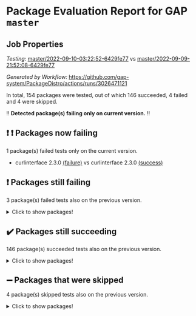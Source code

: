 # Package Evaluation Report for GAP `master`

## Job Properties

*Testing:* [master/2022-09-10-03:22:52-6429fe77](https://github.com/gap-system/PackageDistro/blob/data/reports/master/2022-09-10-03:22:52-6429fe77) vs [master/2022-09-09-21:52:08-6429fe77](https://github.com/gap-system/PackageDistro/blob/data/reports/master/2022-09-09-21:52:08-6429fe77)

*Generated by Workflow:* https://github.com/gap-system/PackageDistro/actions/runs/3026471121

In total, 154 packages were tested, out of which 146 succeeded, 4 failed and 4 were skipped.

:bangbang: **Detected package(s) failing only on current version.** :bangbang:

## :exclamation: :exclamation: Packages now failing

1 package(s) failed tests only on the current version.
- curlinterface 2.3.0 [(failure)](https://github.com/gap-system/PackageDistro/runs/8281620650?check_suite_focus=true) vs curlinterface 2.3.0 [(success)](https://github.com/gap-system/PackageDistro/runs/8279064870?check_suite_focus=true)

## :exclamation: Packages still failing

3 package(s) failed tests also on the previous version.
<details><summary>Click to show packages!</summary>

- hap 1.47 [(failure)](https://github.com/gap-system/PackageDistro/runs/8281621755?check_suite_focus=true)
- packagemanager 1.3 [(failure)](https://github.com/gap-system/PackageDistro/runs/8281623255?check_suite_focus=true)
- recog 1.3.2 [(failure)](https://github.com/gap-system/PackageDistro/runs/8281623744?check_suite_focus=true)
</details>

## :heavy_check_mark: Packages still succeeding

146 package(s) succeeded tests also on the previous version.
<details><summary>Click to show packages!</summary>

- 4ti2interface 2022.08-03 [(success)](https://github.com/gap-system/PackageDistro/runs/8281619547?check_suite_focus=true)
- ace 5.5 [(success)](https://github.com/gap-system/PackageDistro/runs/8281619584?check_suite_focus=true)
- aclib 1.3.2 [(success)](https://github.com/gap-system/PackageDistro/runs/8281619624?check_suite_focus=true)
- agt 0.2 [(success)](https://github.com/gap-system/PackageDistro/runs/8281619667?check_suite_focus=true)
- alnuth 3.2.1 [(success)](https://github.com/gap-system/PackageDistro/runs/8281619706?check_suite_focus=true)
- anupq 3.2.6 [(success)](https://github.com/gap-system/PackageDistro/runs/8281619751?check_suite_focus=true)
- atlasrep 2.1.5 [(success)](https://github.com/gap-system/PackageDistro/runs/8281619821?check_suite_focus=true)
- autodoc 2022.07.10 [(success)](https://github.com/gap-system/PackageDistro/runs/8281619862?check_suite_focus=true)
- automata 1.15 [(success)](https://github.com/gap-system/PackageDistro/runs/8281619908?check_suite_focus=true)
- automgrp 1.3.2 [(success)](https://github.com/gap-system/PackageDistro/runs/8281619947?check_suite_focus=true)
- autpgrp 1.11 [(success)](https://github.com/gap-system/PackageDistro/runs/8281619996?check_suite_focus=true)
- cap 2022.09-12 [(success)](https://github.com/gap-system/PackageDistro/runs/8281620067?check_suite_focus=true)
- caratinterface 2.3.4 [(success)](https://github.com/gap-system/PackageDistro/runs/8281620109?check_suite_focus=true)
- cddinterface 2022.08.11 [(success)](https://github.com/gap-system/PackageDistro/runs/8281620145?check_suite_focus=true)
- circle 1.6.5 [(success)](https://github.com/gap-system/PackageDistro/runs/8281620179?check_suite_focus=true)
- classicpres 1.22 [(success)](https://github.com/gap-system/PackageDistro/runs/8281620226?check_suite_focus=true)
- cohomolo 1.6.10 [(success)](https://github.com/gap-system/PackageDistro/runs/8281620267?check_suite_focus=true)
- congruence 1.2.4 [(success)](https://github.com/gap-system/PackageDistro/runs/8281620304?check_suite_focus=true)
- corelg 1.56 [(success)](https://github.com/gap-system/PackageDistro/runs/8281620334?check_suite_focus=true)
- crime 1.6 [(success)](https://github.com/gap-system/PackageDistro/runs/8281620374?check_suite_focus=true)
- crisp 1.4.5 [(success)](https://github.com/gap-system/PackageDistro/runs/8281620404?check_suite_focus=true)
- crypting 0.10.2 [(success)](https://github.com/gap-system/PackageDistro/runs/8281620445?check_suite_focus=true)
- cryst 4.1.25 [(success)](https://github.com/gap-system/PackageDistro/runs/8281620492?check_suite_focus=true)
- crystcat 1.1.10 [(success)](https://github.com/gap-system/PackageDistro/runs/8281620528?check_suite_focus=true)
- ctbllib 1.3.4 [(success)](https://github.com/gap-system/PackageDistro/runs/8281620571?check_suite_focus=true)
- cubefree 1.19 [(success)](https://github.com/gap-system/PackageDistro/runs/8281620611?check_suite_focus=true)
- cvec 2.7.6 [(success)](https://github.com/gap-system/PackageDistro/runs/8281620674?check_suite_focus=true)
- datastructures 0.2.7 [(success)](https://github.com/gap-system/PackageDistro/runs/8281620701?check_suite_focus=true)
- deepthought 1.0.5 [(success)](https://github.com/gap-system/PackageDistro/runs/8281620743?check_suite_focus=true)
- design 1.7 [(success)](https://github.com/gap-system/PackageDistro/runs/8281620769?check_suite_focus=true)
- difsets 2.3.1 [(success)](https://github.com/gap-system/PackageDistro/runs/8281620796?check_suite_focus=true)
- digraphs 1.6.0 [(success)](https://github.com/gap-system/PackageDistro/runs/8281620834?check_suite_focus=true)
- edim 1.3.5 [(success)](https://github.com/gap-system/PackageDistro/runs/8281620865?check_suite_focus=true)
- example 4.3.2 [(success)](https://github.com/gap-system/PackageDistro/runs/8281620900?check_suite_focus=true)
- examplesforhomalg 2022.08-04 [(success)](https://github.com/gap-system/PackageDistro/runs/8281620929?check_suite_focus=true)
- factint 1.6.3 [(success)](https://github.com/gap-system/PackageDistro/runs/8281620962?check_suite_focus=true)
- ferret 1.0.8 [(success)](https://github.com/gap-system/PackageDistro/runs/8281621002?check_suite_focus=true)
- fga 1.4.0 [(success)](https://github.com/gap-system/PackageDistro/runs/8281621044?check_suite_focus=true)
- fining 1.5 [(success)](https://github.com/gap-system/PackageDistro/runs/8281621084?check_suite_focus=true)
- float 1.0.3 [(success)](https://github.com/gap-system/PackageDistro/runs/8281621129?check_suite_focus=true)
- format 1.4.3 [(success)](https://github.com/gap-system/PackageDistro/runs/8281621184?check_suite_focus=true)
- forms 1.2.8 [(success)](https://github.com/gap-system/PackageDistro/runs/8281621235?check_suite_focus=true)
- fplsa 1.2.5 [(success)](https://github.com/gap-system/PackageDistro/runs/8281621275?check_suite_focus=true)
- fr 2.4.10 [(success)](https://github.com/gap-system/PackageDistro/runs/8281621321?check_suite_focus=true)
- francy 1.2.5 [(success)](https://github.com/gap-system/PackageDistro/runs/8281621370?check_suite_focus=true)
- fwtree 1.3 [(success)](https://github.com/gap-system/PackageDistro/runs/8281621411?check_suite_focus=true)
- gapdoc 1.6.6 [(success)](https://github.com/gap-system/PackageDistro/runs/8281621438?check_suite_focus=true)
- gauss 2022.09-01 [(success)](https://github.com/gap-system/PackageDistro/runs/8281621461?check_suite_focus=true)
- gaussforhomalg 2022.08-03 [(success)](https://github.com/gap-system/PackageDistro/runs/8281621484?check_suite_focus=true)
- gbnp 1.0.5 [(success)](https://github.com/gap-system/PackageDistro/runs/8281621501?check_suite_focus=true)
- generalizedmorphismsforcap 2022.08-01 [(success)](https://github.com/gap-system/PackageDistro/runs/8281621528?check_suite_focus=true)
- genss 1.6.7 [(success)](https://github.com/gap-system/PackageDistro/runs/8281621549?check_suite_focus=true)
- gradedmodules 2022.09-01 [(success)](https://github.com/gap-system/PackageDistro/runs/8281621580?check_suite_focus=true)
- gradedringforhomalg 2022.08-02 [(success)](https://github.com/gap-system/PackageDistro/runs/8281621614?check_suite_focus=true)
- grape 4.8.5 [(success)](https://github.com/gap-system/PackageDistro/runs/8281621655?check_suite_focus=true)
- groupoids 1.71 [(success)](https://github.com/gap-system/PackageDistro/runs/8281621676?check_suite_focus=true)
- grpconst 2.6.2 [(success)](https://github.com/gap-system/PackageDistro/runs/8281621703?check_suite_focus=true)
- guarana 0.96.3 [(success)](https://github.com/gap-system/PackageDistro/runs/8281621722?check_suite_focus=true)
- guava 3.17 [(success)](https://github.com/gap-system/PackageDistro/runs/8281621736?check_suite_focus=true)
- hapcryst 0.1.15 [(success)](https://github.com/gap-system/PackageDistro/runs/8281621778?check_suite_focus=true)
- hecke 1.5.3 [(success)](https://github.com/gap-system/PackageDistro/runs/8281621811?check_suite_focus=true)
- help 3.5 [(success)](https://github.com/gap-system/PackageDistro/runs/8281621838?check_suite_focus=true)
- homalg 2022.08-04 [(success)](https://github.com/gap-system/PackageDistro/runs/8281621869?check_suite_focus=true)
- homalgtocas 2022.09-01 [(success)](https://github.com/gap-system/PackageDistro/runs/8281621900?check_suite_focus=true)
- idrel 2.44 [(success)](https://github.com/gap-system/PackageDistro/runs/8281621933?check_suite_focus=true)
- images 1.3.1 [(success)](https://github.com/gap-system/PackageDistro/runs/8281621982?check_suite_focus=true)
- intpic 0.3.0 [(success)](https://github.com/gap-system/PackageDistro/runs/8281622031?check_suite_focus=true)
- io 4.7.2 [(success)](https://github.com/gap-system/PackageDistro/runs/8281622074?check_suite_focus=true)
- io_forhomalg 2022.09-01 [(success)](https://github.com/gap-system/PackageDistro/runs/8281622120?check_suite_focus=true)
- irredsol 1.4.3 [(success)](https://github.com/gap-system/PackageDistro/runs/8281622171?check_suite_focus=true)
- json 2.1.0 [(success)](https://github.com/gap-system/PackageDistro/runs/8281622226?check_suite_focus=true)
- jupyterkernel 1.4.1 [(success)](https://github.com/gap-system/PackageDistro/runs/8281622305?check_suite_focus=true)
- jupyterviz 1.5.6 [(success)](https://github.com/gap-system/PackageDistro/runs/8281622364?check_suite_focus=true)
- kan 1.34 [(success)](https://github.com/gap-system/PackageDistro/runs/8281622426?check_suite_focus=true)
- kbmag 1.5.9 [(success)](https://github.com/gap-system/PackageDistro/runs/8281622494?check_suite_focus=true)
- laguna 3.9.5 [(success)](https://github.com/gap-system/PackageDistro/runs/8281622552?check_suite_focus=true)
- liealgdb 2.2.1 [(success)](https://github.com/gap-system/PackageDistro/runs/8281622597?check_suite_focus=true)
- liepring 2.7 [(success)](https://github.com/gap-system/PackageDistro/runs/8281622645?check_suite_focus=true)
- liering 2.4.2 [(success)](https://github.com/gap-system/PackageDistro/runs/8281622672?check_suite_focus=true)
- linearalgebraforcap 2022.09-05 [(success)](https://github.com/gap-system/PackageDistro/runs/8281622699?check_suite_focus=true)
- localizeringforhomalg 2022.09-01 [(success)](https://github.com/gap-system/PackageDistro/runs/8281622725?check_suite_focus=true)
- loops 3.4.2 [(success)](https://github.com/gap-system/PackageDistro/runs/8281622758?check_suite_focus=true)
- lpres 1.0.3 [(success)](https://github.com/gap-system/PackageDistro/runs/8281622789?check_suite_focus=true)
- majoranaalgebras 1.4 [(success)](https://github.com/gap-system/PackageDistro/runs/8281622825?check_suite_focus=true)
- mapclass 1.4.5 [(success)](https://github.com/gap-system/PackageDistro/runs/8281622850?check_suite_focus=true)
- matgrp 0.70 [(success)](https://github.com/gap-system/PackageDistro/runs/8281622876?check_suite_focus=true)
- matricesforhomalg 2022.09-01 [(success)](https://github.com/gap-system/PackageDistro/runs/8281622902?check_suite_focus=true)
- modisom 2.5.3 [(success)](https://github.com/gap-system/PackageDistro/runs/8281622928?check_suite_focus=true)
- modulepresentationsforcap 2022.08-03 [(success)](https://github.com/gap-system/PackageDistro/runs/8281622956?check_suite_focus=true)
- modules 2022.09-01 [(success)](https://github.com/gap-system/PackageDistro/runs/8281622990?check_suite_focus=true)
- monoidalcategories 2022.09-02 [(success)](https://github.com/gap-system/PackageDistro/runs/8281623013?check_suite_focus=true)
- nconvex 2022.08-01 [(success)](https://github.com/gap-system/PackageDistro/runs/8281623038?check_suite_focus=true)
- nilmat 1.4.2 [(success)](https://github.com/gap-system/PackageDistro/runs/8281623076?check_suite_focus=true)
- nock 1.5 [(success)](https://github.com/gap-system/PackageDistro/runs/8281623102?check_suite_focus=true)
- normalizinterface 1.3.4 [(success)](https://github.com/gap-system/PackageDistro/runs/8281623141?check_suite_focus=true)
- nq 2.5.8 [(success)](https://github.com/gap-system/PackageDistro/runs/8281623168?check_suite_focus=true)
- numericalsgps 1.3.1 [(success)](https://github.com/gap-system/PackageDistro/runs/8281623204?check_suite_focus=true)
- openmath 11.5.1 [(success)](https://github.com/gap-system/PackageDistro/runs/8281623220?check_suite_focus=true)
- orb 4.8.5 [(success)](https://github.com/gap-system/PackageDistro/runs/8281623240?check_suite_focus=true)
- patternclass 2.4.2 [(success)](https://github.com/gap-system/PackageDistro/runs/8281623279?check_suite_focus=true)
- permut 2.0.4 [(success)](https://github.com/gap-system/PackageDistro/runs/8281623303?check_suite_focus=true)
- polenta 1.3.10 [(success)](https://github.com/gap-system/PackageDistro/runs/8281623332?check_suite_focus=true)
- polymaking 0.8.6 [(success)](https://github.com/gap-system/PackageDistro/runs/8281623353?check_suite_focus=true)
- primgrp 3.4.2 [(success)](https://github.com/gap-system/PackageDistro/runs/8281623389?check_suite_focus=true)
- profiling 2.5.0 [(success)](https://github.com/gap-system/PackageDistro/runs/8281623431?check_suite_focus=true)
- qpa 1.34 [(success)](https://github.com/gap-system/PackageDistro/runs/8281623480?check_suite_focus=true)
- quagroup 1.8.3 [(success)](https://github.com/gap-system/PackageDistro/runs/8281623532?check_suite_focus=true)
- radiroot 2.9 [(success)](https://github.com/gap-system/PackageDistro/runs/8281623577?check_suite_focus=true)
- rcwa 4.7.0 [(success)](https://github.com/gap-system/PackageDistro/runs/8281623631?check_suite_focus=true)
- rds 1.8 [(success)](https://github.com/gap-system/PackageDistro/runs/8281623681?check_suite_focus=true)
- repndecomp 1.2.1 [(success)](https://github.com/gap-system/PackageDistro/runs/8281623787?check_suite_focus=true)
- repsn 3.1.0 [(success)](https://github.com/gap-system/PackageDistro/runs/8281623856?check_suite_focus=true)
- resclasses 4.7.3 [(success)](https://github.com/gap-system/PackageDistro/runs/8281623892?check_suite_focus=true)
- ringsforhomalg 2022.08-04 [(success)](https://github.com/gap-system/PackageDistro/runs/8281623931?check_suite_focus=true)
- sco 2022.09-01 [(success)](https://github.com/gap-system/PackageDistro/runs/8281623966?check_suite_focus=true)
- scscp 2.3.1 [(success)](https://github.com/gap-system/PackageDistro/runs/8281624001?check_suite_focus=true)
- semigroups 5.0.2 [(success)](https://github.com/gap-system/PackageDistro/runs/8281624030?check_suite_focus=true)
- sglppow 2.2 [(success)](https://github.com/gap-system/PackageDistro/runs/8281624059?check_suite_focus=true)
- sgpviz 0.999.5 [(success)](https://github.com/gap-system/PackageDistro/runs/8281624089?check_suite_focus=true)
- simpcomp 2.1.14 [(success)](https://github.com/gap-system/PackageDistro/runs/8281624120?check_suite_focus=true)
- singular 2020.12.18 [(success)](https://github.com/gap-system/PackageDistro/runs/8281624158?check_suite_focus=true)
- sla 1.5.3 [(success)](https://github.com/gap-system/PackageDistro/runs/8281624200?check_suite_focus=true)
- smallgrp 1.5 [(success)](https://github.com/gap-system/PackageDistro/runs/8281624230?check_suite_focus=true)
- smallsemi 0.6.13 [(success)](https://github.com/gap-system/PackageDistro/runs/8281624266?check_suite_focus=true)
- sonata 2.9.4 [(success)](https://github.com/gap-system/PackageDistro/runs/8281624301?check_suite_focus=true)
- sophus 1.27 [(success)](https://github.com/gap-system/PackageDistro/runs/8281624327?check_suite_focus=true)
- spinsym 1.5.2 [(success)](https://github.com/gap-system/PackageDistro/runs/8281624359?check_suite_focus=true)
- standardff 0.9.4 [(success)](https://github.com/gap-system/PackageDistro/runs/8281624383?check_suite_focus=true)
- symbcompcc 1.3.2 [(success)](https://github.com/gap-system/PackageDistro/runs/8281624415?check_suite_focus=true)
- thelma 1.3 [(success)](https://github.com/gap-system/PackageDistro/runs/8281624439?check_suite_focus=true)
- tomlib 1.2.9 [(success)](https://github.com/gap-system/PackageDistro/runs/8281624457?check_suite_focus=true)
- toolsforhomalg 2022.09-04 [(success)](https://github.com/gap-system/PackageDistro/runs/8281624485?check_suite_focus=true)
- toric 1.9.5 [(success)](https://github.com/gap-system/PackageDistro/runs/8281624507?check_suite_focus=true)
- toricvarieties 2022.07.13 [(success)](https://github.com/gap-system/PackageDistro/runs/8281624540?check_suite_focus=true)
- transgrp 3.6.3 [(success)](https://github.com/gap-system/PackageDistro/runs/8281624566?check_suite_focus=true)
- ugaly 4.0.3 [(success)](https://github.com/gap-system/PackageDistro/runs/8281624589?check_suite_focus=true)
- unipot 1.5 [(success)](https://github.com/gap-system/PackageDistro/runs/8281624618?check_suite_focus=true)
- unitlib 4.1.0 [(success)](https://github.com/gap-system/PackageDistro/runs/8281624642?check_suite_focus=true)
- utils 0.76 [(success)](https://github.com/gap-system/PackageDistro/runs/8281624675?check_suite_focus=true)
- uuid 0.7 [(success)](https://github.com/gap-system/PackageDistro/runs/8281624702?check_suite_focus=true)
- walrus 0.9991 [(success)](https://github.com/gap-system/PackageDistro/runs/8281624731?check_suite_focus=true)
- wedderga 4.10.2 [(success)](https://github.com/gap-system/PackageDistro/runs/8281624761?check_suite_focus=true)
- xmod 2.88 [(success)](https://github.com/gap-system/PackageDistro/runs/8281624793?check_suite_focus=true)
- xmodalg 1.22 [(success)](https://github.com/gap-system/PackageDistro/runs/8281624835?check_suite_focus=true)
- yangbaxter 0.10.1 [(success)](https://github.com/gap-system/PackageDistro/runs/8281624875?check_suite_focus=true)
- zeromqinterface 0.14 [(success)](https://github.com/gap-system/PackageDistro/runs/8281624916?check_suite_focus=true)
</details>

## :heavy_minus_sign: Packages that were skipped

4 package(s) skipped tests also on the previous version.
<details><summary>Click to show packages!</summary>

- browse 1.8.14 [(skipped)](https://github.com/gap-system/PackageDistro/runs/8281546417?check_suite_focus=true)
- itc 1.5.1 [(skipped)](https://github.com/gap-system/PackageDistro/runs/8281546417?check_suite_focus=true)
- polycyclic 2.16 [(skipped)](https://github.com/gap-system/PackageDistro/runs/8281546417?check_suite_focus=true)
- xgap 4.31 [(skipped)](https://github.com/gap-system/PackageDistro/runs/8281546417?check_suite_focus=true)
</details>

